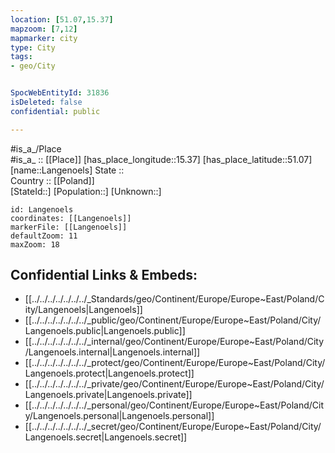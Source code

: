 ```yaml
---
location: [51.07,15.37] 
mapzoom: [7,12] 
mapmarker: city 
type: City
tags:
- geo/City


SpocWebEntityId: 31836
isDeleted: false
confidential: public

---
```

#is_a_/Place  
#is_a_ :: [[Place]] 
[has_place_longitude::15.37] 
[has_place_latitude::51.07] 
[name::Langenoels] 
State ::  
Country :: [[Poland]]  
[StateId::] 
[Population::] 
[Unknown::] 


```leaflet
id: Langenoels
coordinates: [[Langenoels]] 
markerFile: [[Langenoels]] 
defaultZoom: 11 
maxZoom: 18
```


## Confidential Links & Embeds: 
- [[../../../../../../../_Standards/geo/Continent/Europe/Europe~East/Poland/City/Langenoels|Langenoels]] 
- [[../../../../../../../_public/geo/Continent/Europe/Europe~East/Poland/City/Langenoels.public|Langenoels.public]] 
- [[../../../../../../../_internal/geo/Continent/Europe/Europe~East/Poland/City/Langenoels.internal|Langenoels.internal]] 
- [[../../../../../../../_protect/geo/Continent/Europe/Europe~East/Poland/City/Langenoels.protect|Langenoels.protect]] 
- [[../../../../../../../_private/geo/Continent/Europe/Europe~East/Poland/City/Langenoels.private|Langenoels.private]] 
- [[../../../../../../../_personal/geo/Continent/Europe/Europe~East/Poland/City/Langenoels.personal|Langenoels.personal]] 
- [[../../../../../../../_secret/geo/Continent/Europe/Europe~East/Poland/City/Langenoels.secret|Langenoels.secret]] 
